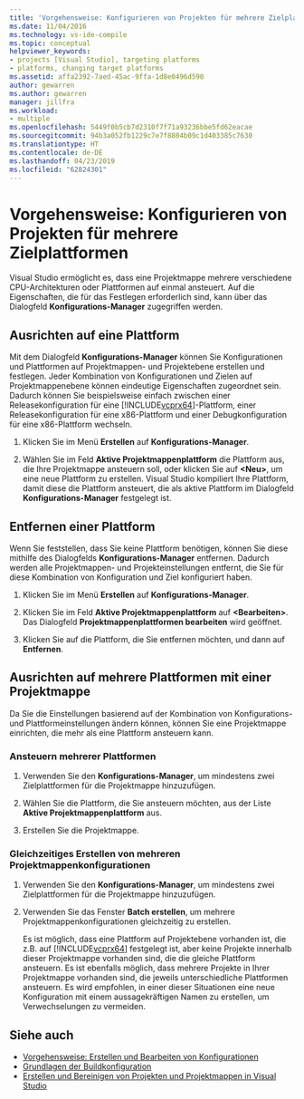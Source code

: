 ```yaml
---
title: 'Vorgehensweise: Konfigurieren von Projekten für mehrere Zielplattformen'
ms.date: 11/04/2016
ms.technology: vs-ide-compile
ms.topic: conceptual
helpviewer_keywords:
- projects [Visual Studio], targeting platforms
- platforms, changing target platforms
ms.assetid: affa2392-7aed-45ac-9ffa-1d8e0496d590
author: gewarren
ms.author: gewarren
manager: jillfra
ms.workload:
- multiple
ms.openlocfilehash: 5449f0b5cb7d2310f7f71a93236bbe5fd62eacae
ms.sourcegitcommit: 94b3a052fb1229c7e7f8804b09c1d403385c7630
ms.translationtype: HT
ms.contentlocale: de-DE
ms.lasthandoff: 04/23/2019
ms.locfileid: "62824301"
---
```

# <a name="how-to-configure-projects-to-target-multiple-platforms"></a>Vorgehensweise: Konfigurieren von Projekten für mehrere Zielplattformen

Visual Studio ermöglicht es, dass eine Projektmappe mehrere verschiedene CPU-Architekturen oder Plattformen auf einmal ansteuert. Auf die Eigenschaften, die für das Festlegen erforderlich sind, kann über das Dialogfeld **Konfigurations-Manager** zugegriffen werden.

## <a name="target-a-platform"></a>Ausrichten auf eine Plattform

Mit dem Dialogfeld **Konfigurations-Manager** können Sie Konfigurationen und Plattformen auf Projektmappen- und Projektebene erstellen und festlegen. Jeder Kombination von Konfigurationen und Zielen auf Projektmappenebene können eindeutige Eigenschaften zugeordnet sein. Dadurch können Sie beispielsweise einfach zwischen einer Releasekonfiguration für eine [!INCLUDE[vcprx64](../extensibility/internals/includes/vcprx64_md.md)]-Plattform, einer Releasekonfiguration für eine x86-Plattform und einer Debugkonfiguration für eine x86-Plattform wechseln.

1. Klicken Sie im Menü **Erstellen** auf **Konfigurations-Manager**.

2. Wählen Sie im Feld **Aktive Projektmappenplattform** die Plattform aus, die Ihre Projektmappe ansteuern soll, oder klicken Sie auf **\<Neu>**, um eine neue Plattform zu erstellen. Visual Studio kompiliert Ihre Plattform, damit diese die Plattform ansteuert, die als aktive Plattform im Dialogfeld **Konfigurations-Manager** festgelegt ist.

## <a name="remove-a-platform"></a>Entfernen einer Plattform

Wenn Sie feststellen, dass Sie keine Plattform benötigen, können Sie diese mithilfe des Dialogfelds **Konfigurations-Manager** entfernen. Dadurch werden alle Projektmappen- und Projekteinstellungen entfernt, die Sie für diese Kombination von Konfiguration und Ziel konfiguriert haben.

1. Klicken Sie im Menü **Erstellen** auf **Konfigurations-Manager**.

2. Klicken Sie im Feld **Aktive Projektmappenplattform** auf **\<Bearbeiten>**. Das Dialogfeld **Projektmappenplattformen bearbeiten** wird geöffnet.

3. Klicken Sie auf die Plattform, die Sie entfernen möchten, und dann auf **Entfernen**.

## <a name="target-multiple-platforms-with-one-solution"></a>Ausrichten auf mehrere Plattformen mit einer Projektmappe

Da Sie die Einstellungen basierend auf der Kombination von Konfigurations- und Plattformeinstellungen ändern können, können Sie eine Projektmappe einrichten, die mehr als eine Plattform ansteuern kann.

### <a name="to-target-multiple-platforms"></a>Ansteuern mehrerer Plattformen

1. Verwenden Sie den **Konfigurations-Manager**, um mindestens zwei Zielplattformen für die Projektmappe hinzuzufügen.

2. Wählen Sie die Plattform, die Sie ansteuern möchten, aus der Liste **Aktive Projektmappenplattform** aus.

3. Erstellen Sie die Projektmappe.

### <a name="to-build-multiple-solution-configurations-at-once"></a>Gleichzeitiges Erstellen von mehreren Projektmappenkonfigurationen

1. Verwenden Sie den **Konfigurations-Manager**, um mindestens zwei Zielplattformen für die Projektmappe hinzuzufügen.

2. Verwenden Sie das Fenster **Batch erstellen**, um mehrere Projektmappenkonfigurationen gleichzeitig zu erstellen.

   Es ist möglich, dass eine Plattform auf Projektebene vorhanden ist, die z.B. auf [!INCLUDE[vcprx64](../extensibility/internals/includes/vcprx64_md.md)] festgelegt ist, aber keine Projekte innerhalb dieser Projektmappe vorhanden sind, die die gleiche Plattform ansteuern. Es ist ebenfalls möglich, dass mehrere Projekte in Ihrer Projektmappe vorhanden sind, die jeweils unterschiedliche Plattformen ansteuern. Es wird empfohlen, in einer dieser Situationen eine neue Konfiguration mit einem aussagekräftigen Namen zu erstellen, um Verwechselungen zu vermeiden.

## <a name="see-also"></a>Siehe auch

- [Vorgehensweise: Erstellen und Bearbeiten von Konfigurationen](../ide/how-to-create-and-edit-configurations.md)
- [Grundlagen der Buildkonfiguration](../ide/understanding-build-configurations.md)
- [Erstellen und Bereinigen von Projekten und Projektmappen in Visual Studio](../ide/building-and-cleaning-projects-and-solutions-in-visual-studio.md)

